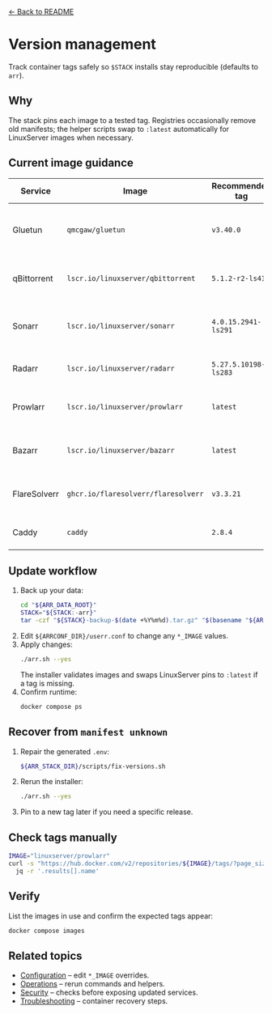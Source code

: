 [← Back to README](../README.md)

# Version management

Track container tags safely so `$STACK` installs stay reproducible (defaults to `arr`).

## Why
The stack pins each image to a tested tag. Registries occasionally remove old manifests; the helper scripts swap to `:latest` automatically for LinuxServer images when necessary.

## Current image guidance
| Service | Image | Recommended tag | Notes |
| --- | --- | --- | --- |
| Gluetun | `qmcgaw/gluetun` | `v3.40.0` | Keep pinned; controls VPN routing. |
| qBittorrent | `lscr.io/linuxserver/qbittorrent` | `5.1.2-r2-ls415` | Falls back to `:latest` if the pin disappears. |
| Sonarr | `lscr.io/linuxserver/sonarr` | `4.0.15.2941-ls291` | Installer switches to `:latest` when a tag vanishes. |
| Radarr | `lscr.io/linuxserver/radarr` | `5.27.5.10198-ls283` | Same fallback as Sonarr. |
| Prowlarr | `lscr.io/linuxserver/prowlarr` | `latest` | Floating tag to avoid churn. |
| Bazarr | `lscr.io/linuxserver/bazarr` | `latest` | Floating tag to avoid churn. |
| FlareSolverr | `ghcr.io/flaresolverr/flaresolverr` | `v3.3.21` | Keep pinned to a stable release. |
| Caddy | `caddy` | `2.8.4` | Use upstream stable. |

## Update workflow
1. Back up your data:
   ```bash
   cd "${ARR_DATA_ROOT}"
   STACK="${STACK:-arr}"
   tar -czf "${STACK}-backup-$(date +%Y%m%d).tar.gz" "$(basename "${ARR_STACK_DIR:-${STACK}}")" docker-data
   ```
2. Edit `${ARRCONF_DIR}/userr.conf` to change any `*_IMAGE` values.
3. Apply changes:
   ```bash
   ./arr.sh --yes
   ```
   The installer validates images and swaps LinuxServer pins to `:latest` if a tag is missing.
4. Confirm runtime:
   ```bash
   docker compose ps
   ```

## Recover from `manifest unknown`
1. Repair the generated `.env`:
   ```bash
   ${ARR_STACK_DIR}/scripts/fix-versions.sh
   ```
2. Rerun the installer:
   ```bash
   ./arr.sh --yes
   ```
3. Pin to a new tag later if you need a specific release.

## Check tags manually
```bash
IMAGE="linuxserver/prowlarr"
curl -s "https://hub.docker.com/v2/repositories/${IMAGE}/tags/?page_size=10" |
  jq -r '.results[].name'
```

## Verify
List the images in use and confirm the expected tags appear:
```bash
docker compose images
```

## Related topics
- [Configuration](configuration.md) – edit `*_IMAGE` overrides.
- [Operations](operations.md) – rerun commands and helpers.
- [Security](security.md) – checks before exposing updated services.
- [Troubleshooting](troubleshooting.md) – container recovery steps.

